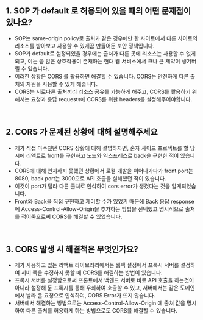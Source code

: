## 1. SOP 가 default 로 허용되어 있을 때의 어떤 문제점이 있나요?

- SOP는 same-origin policy로 출처가 같은 경우에만 한 사이트에서 다른 사이트의 리소스를 받아보고 사용할 수 있게끔 만들어둔 보안 정책입니다.
- SOP가 default로 설정되있을 경우에는 출처가 다른 곳에 리소스는 사용할 수 없게 되고, 이는 곧 믾은 상호작용이 존재하는 현대 웹 서비스에서 크나 큰 제약이 생겨버릴 수 있습니다.
- 이러한 상황은 CORS 를 활용하면 해걀힐 수 있습니다. CORS는 안전하게 다른 출처의 자원을 사용할 수 있게 헤줍니다.
- CORS는 서로다른 출처끼리 리소스 공유를 가능하게 해주고, CORS를 활용하기 위해서는 요청과 응답 requests에 CORS를 위한 headers를 설정해주어야합니다.

<br>

## 2. CORS 가 문제된 상황에 대해 설명해주세요

- 제가 직접 마주쳤던 CORS 상황에 대해 설명하자면, 혼자 사이드 프로젝트를 할 당시에 리액트로 front를 구현하고 노드와 익스프레스로 back을 구현한 적이 있습니다.
- CORS에 대해 인지하지 못했던 상황에서 로컬 개발을 이어나가다가 front port는 8080, back port는 3000으로 API 호출을 실해했던 적이 있습니다.
- 이것이 port가 달라 다른 출처로 인식하여 cors error가 생겼다는 것을 알게되었습니다.  
- Front와 Back을 직접 구현하고 제어할 수가 있었기 때문에 Back 응답 response에 Access-Control-Allow-Origin을 추가하는 방법을 선택했고 명시적으로 출처를 적어줌으로써 CORS를 해결할 수 있었습니다.

<br>

## 3. CORS 발생 시 해결책은 무엇인가요?

- 제가 사용하고 있는 리액트 라이브러리에서는 웹팩 설정에서 프록시 서버를 설정하여 서버 쪽을 수정하지 못할 때 CORS를 해결하는 방법이 있습니다.
- 프록시 서버를 설정함으로써 프론트에서 백엔드 서버로 바로 API 호출을 하는것이 아니라 설정해 둔 프록시를 통해 우회하여 호출할 수 있고, 서버에서는 같은 도메인에서 날라 온 요청으로 인식하여, CORS Error가 뜨지 않습니다.
- 서버에서 해결하는 방법으로는 Access-Control-Allow-Origin 에 출처 값을 명시하여 다른 출처를 허용하게 하는 방법으로도 CORS를 해결할 수 있습니다.